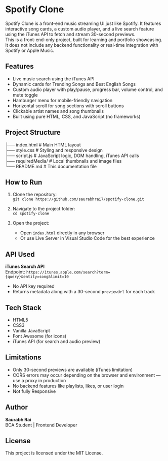 # Spotify Clone

Spotify Clone is a front-end music streaming UI just like Spotify. It features interactive song cards, a custom audio player, and a live search feature using the iTunes API to fetch and stream 30-second previews.  
This is a front-end-only project, built for learning and portfolio showcasing. It does not include any backend functionality or real-time integration with Spotify or Apple Music.

## Features

- Live music search using the iTunes API  
- Dynamic cards for Trending Songs and Best English Songs  
- Custom audio player with play/pause, progress bar, volume control, and mute toggle  
- Hamburger menu for mobile-friendly navigation
- Horizontal scroll for song sections with scroll buttons  
- Clickable artist names and song thumbnails  
- Built using pure HTML, CSS, and JavaScript (no frameworks)

## Project Structure

├── index.html              # Main HTML layout  
├── style.css               # Styling and responsive design  
├── script.js               # JavaScript logic, DOM handling, iTunes API calls  
├── requiredMedia/          # Local thumbnails and image files  
└── README.md               # This documentation file

## How to Run

1. Clone the repository:  
   `git clone https://github.com/saurabhrai7/spotify-clone.git`

2. Navigate to the project folder:  
   `cd spotify-clone`

3. Open the project:  
   - Open `index.html` directly in any browser  
   - Or use Live Server in Visual Studio Code for the best experience

## API Used

**iTunes Search API**  
Endpoint: `https://itunes.apple.com/search?term={query}&entity=song&limit=10`  
- No API key required  
- Returns metadata along with a 30-second `previewUrl` for each track

## Tech Stack

- HTML5  
- CSS3  
- Vanilla JavaScript  
- Font Awesome (for icons)  
- iTunes API (for search and audio preview)

## Limitations

- Only 30-second previews are available (iTunes limitation)  
- CORS errors may occur depending on the browser and environment — use a proxy in production  
- No backend features like playlists, likes, or user login
- Not fully Responsive

## Author

**Saurabh Rai**  
BCA Student | Frontend Developer  

## License

This project is licensed under the MIT License.
